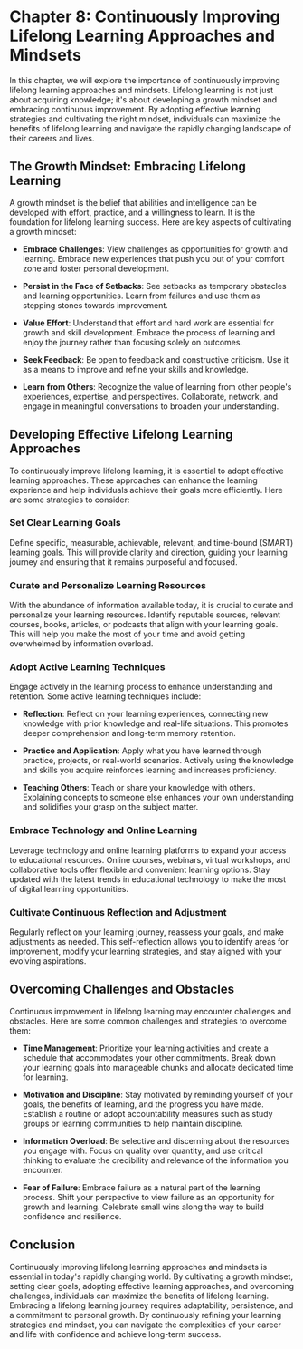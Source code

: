Chapter 8: Continuously Improving Lifelong Learning Approaches and Mindsets
===========================================================================

In this chapter, we will explore the importance of continuously improving lifelong learning approaches and mindsets. Lifelong learning is not just about acquiring knowledge; it's about developing a growth mindset and embracing continuous improvement. By adopting effective learning strategies and cultivating the right mindset, individuals can maximize the benefits of lifelong learning and navigate the rapidly changing landscape of their careers and lives.

The Growth Mindset: Embracing Lifelong Learning
-----------------------------------------------

A growth mindset is the belief that abilities and intelligence can be developed with effort, practice, and a willingness to learn. It is the foundation for lifelong learning success. Here are key aspects of cultivating a growth mindset:

* **Embrace Challenges**: View challenges as opportunities for growth and learning. Embrace new experiences that push you out of your comfort zone and foster personal development.

* **Persist in the Face of Setbacks**: See setbacks as temporary obstacles and learning opportunities. Learn from failures and use them as stepping stones towards improvement.

* **Value Effort**: Understand that effort and hard work are essential for growth and skill development. Embrace the process of learning and enjoy the journey rather than focusing solely on outcomes.

* **Seek Feedback**: Be open to feedback and constructive criticism. Use it as a means to improve and refine your skills and knowledge.

* **Learn from Others**: Recognize the value of learning from other people's experiences, expertise, and perspectives. Collaborate, network, and engage in meaningful conversations to broaden your understanding.

Developing Effective Lifelong Learning Approaches
-------------------------------------------------

To continuously improve lifelong learning, it is essential to adopt effective learning approaches. These approaches can enhance the learning experience and help individuals achieve their goals more efficiently. Here are some strategies to consider:

### Set Clear Learning Goals

Define specific, measurable, achievable, relevant, and time-bound (SMART) learning goals. This will provide clarity and direction, guiding your learning journey and ensuring that it remains purposeful and focused.

### Curate and Personalize Learning Resources

With the abundance of information available today, it is crucial to curate and personalize your learning resources. Identify reputable sources, relevant courses, books, articles, or podcasts that align with your learning goals. This will help you make the most of your time and avoid getting overwhelmed by information overload.

### Adopt Active Learning Techniques

Engage actively in the learning process to enhance understanding and retention. Some active learning techniques include:

* **Reflection**: Reflect on your learning experiences, connecting new knowledge with prior knowledge and real-life situations. This promotes deeper comprehension and long-term memory retention.

* **Practice and Application**: Apply what you have learned through practice, projects, or real-world scenarios. Actively using the knowledge and skills you acquire reinforces learning and increases proficiency.

* **Teaching Others**: Teach or share your knowledge with others. Explaining concepts to someone else enhances your own understanding and solidifies your grasp on the subject matter.

### Embrace Technology and Online Learning

Leverage technology and online learning platforms to expand your access to educational resources. Online courses, webinars, virtual workshops, and collaborative tools offer flexible and convenient learning options. Stay updated with the latest trends in educational technology to make the most of digital learning opportunities.

### Cultivate Continuous Reflection and Adjustment

Regularly reflect on your learning journey, reassess your goals, and make adjustments as needed. This self-reflection allows you to identify areas for improvement, modify your learning strategies, and stay aligned with your evolving aspirations.

Overcoming Challenges and Obstacles
-----------------------------------

Continuous improvement in lifelong learning may encounter challenges and obstacles. Here are some common challenges and strategies to overcome them:

* **Time Management**: Prioritize your learning activities and create a schedule that accommodates your other commitments. Break down your learning goals into manageable chunks and allocate dedicated time for learning.

* **Motivation and Discipline**: Stay motivated by reminding yourself of your goals, the benefits of learning, and the progress you have made. Establish a routine or adopt accountability measures such as study groups or learning communities to help maintain discipline.

* **Information Overload**: Be selective and discerning about the resources you engage with. Focus on quality over quantity, and use critical thinking to evaluate the credibility and relevance of the information you encounter.

* **Fear of Failure**: Embrace failure as a natural part of the learning process. Shift your perspective to view failure as an opportunity for growth and learning. Celebrate small wins along the way to build confidence and resilience.

Conclusion
----------

Continuously improving lifelong learning approaches and mindsets is essential in today's rapidly changing world. By cultivating a growth mindset, setting clear goals, adopting effective learning approaches, and overcoming challenges, individuals can maximize the benefits of lifelong learning. Embracing a lifelong learning journey requires adaptability, persistence, and a commitment to personal growth. By continuously refining your learning strategies and mindset, you can navigate the complexities of your career and life with confidence and achieve long-term success.
